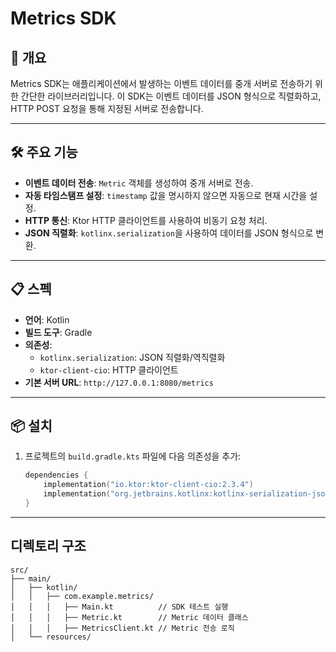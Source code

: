 # Metrics SDK

## 📖 개요
Metrics SDK는 애플리케이션에서 발생하는 이벤트 데이터를 중개 서버로 전송하기 위한 간단한 라이브러리입니다. 이 SDK는 이벤트 데이터를 JSON 형식으로 직렬화하고, HTTP POST 요청을 통해 지정된 서버로 전송합니다.

---

## 🛠️ 주요 기능
- **이벤트 데이터 전송**: `Metric` 객체를 생성하여 중개 서버로 전송.
- **자동 타임스탬프 설정**: `timestamp` 값을 명시하지 않으면 자동으로 현재 시간을 설정.
- **HTTP 통신**: Ktor HTTP 클라이언트를 사용하여 비동기 요청 처리.
- **JSON 직렬화**: `kotlinx.serialization`을 사용하여 데이터를 JSON 형식으로 변환.

---

## 📋 스펙
- **언어**: Kotlin
- **빌드 도구**: Gradle
- **의존성**:
  - `kotlinx.serialization`: JSON 직렬화/역직렬화
  - `ktor-client-cio`: HTTP 클라이언트
- **기본 서버 URL**: `http://127.0.0.1:8080/metrics`

---

## 📦 설치
1. 프로젝트의 `build.gradle.kts` 파일에 다음 의존성을 추가:
   ```kotlin
   dependencies {
       implementation("io.ktor:ktor-client-cio:2.3.4")
       implementation("org.jetbrains.kotlinx:kotlinx-serialization-json:1.6.0")
   }

---

## 디렉토리 구조
```Text
src/
├── main/
│   ├── kotlin/
│   │   ├── com.example.metrics/
│   │   │   ├── Main.kt          // SDK 테스트 실행
│   │   │   ├── Metric.kt        // Metric 데이터 클래스
│   │   │   ├── MetricsClient.kt // Metric 전송 로직
│   └── resources/
```
